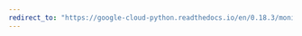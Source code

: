 ```yaml
---
redirect_to: "https://google-cloud-python.readthedocs.io/en/0.18.3/monitoring-resource.html"
---
```


